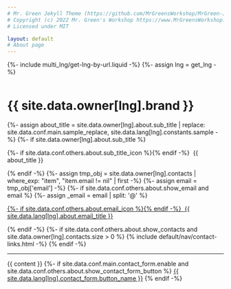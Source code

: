 ```yaml
---
# Mr. Green Jekyll Theme (https://github.com/MrGreensWorkshop/MrGreen-JekyllTheme)
# Copyright (c) 2022 Mr. Green's Workshop https://www.MrGreensWorkshop.com
# Licensed under MIT

layout: default
# About page
---
```

{%- include multi_lng/get-lng-by-url.liquid -%}
{%- assign lng = get_lng -%}
<div class="multipurpose-container about-container">
  <div class="row about-main">
    <div class="col-md-3 about-img">
      <img src="{{ page.img }}" alt="">
    </div>
    <div class="col-md-9 about-header">
      <h1 translate="no">{{ site.data.owner[lng].brand }}</h1>
      <div class="meta-container">
        {%- assign about_title = site.data.owner[lng].about.sub_title | replace: site.data.conf.main.sample_replace, site.data.lang[lng].constants.sample -%}
        {%- if site.data.owner[lng].about.sub_title %}
          <p class="sub-title">
            {%- if site.data.conf.others.about.sub_title_icon %}<i class="{{ 'fa-fw ' }}{{ site.data.conf.others.about.sub_title_icon }}" aria-hidden="true"></i>{% endif -%}
            &nbsp;{{ about_title }}
          </p>
        {% endif -%}
        {%- assign tmp_obj =  site.data.owner[lng].contacts | where_exp: "item", "item.email != nil" | first -%}
        {%- assign email = tmp_obj['email'] -%}
        {%- if site.data.conf.others.about.show_email and email %}
          {%- assign _email = email | split: '@' %}
          <p class="email">
            <a href="javascript:void(0);" aria-label="{{ site.data.lang[lng].about.email_title }}" onclick="setAddress('{{ _email[0] }}', '{{ _email[1] }}');">
              {%- if site.data.conf.others.about.email_icon %}<i class="{{ 'fa-fw ' }}{{ site.data.conf.others.about.email_icon }}"></i>{% endif -%}
              &nbsp;{{ site.data.lang[lng].about.email_title }}
            </a>
          </p>
        {% endif -%}
        {%- if site.data.conf.others.about.show_contacts and site.data.owner[lng].contacts.size > 0 %}
          {% include default/nav/contact-links.html -%}
        {% endif -%}
      </div>
    </div>
  </div>
  <div class="row about-divider">
    <hr>
  </div>
  <div class="row" {% if lng == 'fa' -%}dir="rtl"{%- endif %}>
    <div class="col-md-12">
      <div class="about-msg markdown-style">
        {{ content }}
        {%- if site.data.conf.main.contact_form.enable and site.data.conf.others.about.show_contact_form_button %}
          <a href="javascript:void(0);" class="btn-base " onclick="ContactForm.show();" role="button">{{ site.data.lang[lng].contact_form.button_name }}</a>
        {% endif -%}
      </div>
    </div>
  </div>
</div>
